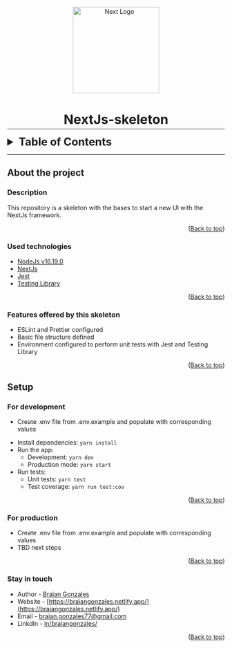 <p align="center">
  <a href="https://nextjs.org/" target="blank">
    <img src="https://camo.githubusercontent.com/e1e113df83e7731fdb90f6f0ab2eeb155fd1b48c27d99814dcf1c23c0acdc6a2/68747470733a2f2f6173736574732e76657263656c2e636f6d2f696d6167652f75706c6f61642f76313636323133303535392f6e6578746a732f49636f6e5f6461726b5f6261636b67726f756e642e706e67" width="200" alt="Next Logo" />
  </a>
</p>
<h1 style="text-align: center; margin-bottom: -10px; font-size: 30px;"><strong>NextJs-skeleton</strong></h1>

---

<div id="top"></div>

<details>
  <summary style="font-size: 25px"><strong>Table of Contents</strong></summary>
  <ol>
    <li>
      <a href="#about-the-project">About the project</a>
      <ul>
        <li><a href="#description">Description</a></li>
        <li><a href="#used-technologies">Used technologies</a></li>
        <li><a href="#features-offered-by-this-skeleton">Features offered by this skeleton</a></li>
      </ul>
    </li>
    <li>
      <a href="#setup">Setup</a>
      <ul>
        <li><a href="#for-development">For development</a></li>
        <li><a href="#for-production">For production</a></li>
      </ul>
    </li>
    <li><a href="#stay-in-touch">Stay in touch</a></li>
  </ol>
</details>

---

## __About the project__

### __Description__

This repository is a skeleton with the bases to start a new UI with the NextJs framework.

<p align="right">(<a href="#top">Back to top</a>)</p>

### __Used technologies__

- [NodeJs v16.19.0](https://nodejs.org/es/)
- [NextJs](https://nextjs.org/)
- [Jest](https://jestjs.io/)
- [Testing Library](https://testing-library.com/)
<!-- - [Apollo GraphQL](https://www.apollographql.com/) -->
<!-- - [Docker](https://www.docker.com/) -->

<p align="right">(<a href="#top">Back to top</a>)</p>

### __Features offered by this skeleton__

- ESLint and Prettier configured
- Basic file structure defined
- Environment configured to perform unit tests with Jest and Testing Library

<p align="right">(<a href="#top">Back to top</a>)</p>

## __Setup__

### __For development__
- Create .env file from .env.example and populate with corresponding values
<!-- - Have Docker installed and running -->
- Install dependencies: `yarn install`
- Run the app: 
  - Development: `yarn dev`
  - Production mode: `yarn start`
- Run tests: 
  - Unit tests: `yarn test`
  <!-- - e2e tests: `yarn run test:e2e` -->
  - Test coverage: `yarn run test:cov`

<p align="right">(<a href="#top">Back to top</a>)</p>

### __For production__
- Create .env file from .env.example and populate with corresponding values
- TBD next steps

<p align="right">(<a href="#top">Back to top</a>)</p>

### __Stay in touch__

- Author - [Braian Gonzales](https://kamilmysliwiec.com)
- Website - [https://braiangonzales.netlify.app/](https://braiangonzales.netlify.app/)
- Email - [braian.gonzales77@gmail.com](mailto:braian.gonzales77@gmail.com)
- LinkdIn - [in/braiangonzales/](https://www.linkedin.com/in/braiangonzales/)

<p align="right">(<a href="#top">Back to top</a>)</p>
